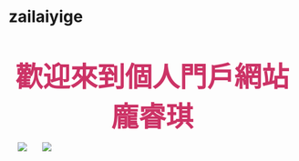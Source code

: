 # zailaiyige

<html>   <head>        <bgsound src="1.mp3" loop="-1">     <p><center><b><font size="7"color="#cc3366">歡迎來到個人門戶網站 龐睿琪</font></b></center></p>     <img src="huany.gif">       <img src="月.jpg" center><br> <style>       
</head> <body>  <blockquote>  <span>hh</span> <ul>  <li>穿過了 <li>搖滾或糖霜 媚俗或理想 批判或傳唱 道路上  <li>只能看遠方 最遠的地方 應許的他方 不停衝撞 <li>看過多少臉龐 飛過多少異鄉<li>少年早已蒼茫 回頭望 我在何方 </ul>  </blockquote>          
<a href="denglu.html"> 跳至登录界面</a><br>    
<div id="clickme">
 Click here
</div>
<img id="月" src="月.jpg" alt="" width="100" height="123" />

</body> </html>
